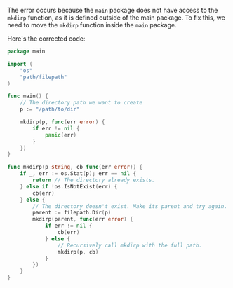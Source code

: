 The error occurs because the `main` package does not have access to the `mkdirp` function, as it is defined outside of the main package. To fix this, we need to move the `mkdirp` function inside the `main` package.

Here's the corrected code:
```go
package main

import (
	"os"
	"path/filepath"
)

func main() {
	// The directory path we want to create
	p := "/path/to/dir"

	mkdirp(p, func(err error) {
		if err != nil {
			panic(err)
		}
	})
}

func mkdirp(p string, cb func(err error)) {
	if _, err := os.Stat(p); err == nil {
		return // The directory already exists.
	} else if !os.IsNotExist(err) {
		cb(err)
	} else {
		// The directory doesn't exist. Make its parent and try again.
		parent := filepath.Dir(p)
		mkdirp(parent, func(err error) {
			if err != nil {
				cb(err)
			} else {
				// Recursively call mkdirp with the full path.
				mkdirp(p, cb)
			}
		})
	}
}
```
